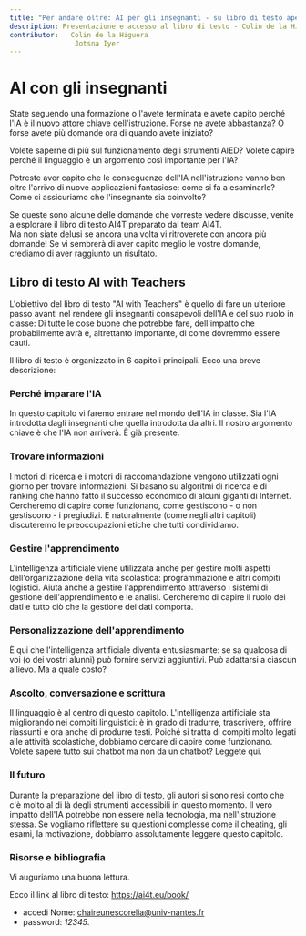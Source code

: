 ```yaml
---
title: "Per andare oltre: AI per gli insegnanti - su libro di testo aperto".
description: Presentazione e accesso al libro di testo - Colin de la Higuera, Jotsna Iyer
contributor:   Colin de la Higuera
                Jotsna Iyer
---
```

# AI con gli insegnanti

State seguendo una formazione o l'avete terminata e avete capito perché l'IA è il nuovo attore chiave dell'istruzione. Forse ne avete abbastanza? O forse avete più domande ora di quando avete iniziato?

Volete saperne di più sul funzionamento degli strumenti AIED? Volete capire perché il linguaggio è un argomento così importante per l'IA?

Potreste aver capito che le conseguenze dell'IA nell'istruzione vanno ben oltre l'arrivo di nuove applicazioni fantasiose: come si fa a esaminarle? Come ci assicuriamo che l'insegnante sia coinvolto?

Se queste sono alcune delle domande che vorreste vedere discusse, venite a esplorare il libro di testo AI4T preparato dal team AI4T.  
Ma non siate delusi se ancora una volta vi ritroverete con ancora più domande! Se vi sembrerà di aver capito meglio le vostre domande, crediamo di aver raggiunto un risultato.

## Libro di testo AI with Teachers

L'obiettivo del libro di testo "AI with Teachers" è quello di fare un ulteriore passo avanti nel rendere gli insegnanti consapevoli dell'IA e del suo ruolo in classe: Di tutte le cose buone che potrebbe fare, dell'impatto che probabilmente avrà e, altrettanto importante, di come dovremmo essere cauti.

Il libro di testo è organizzato in 6 capitoli principali. Ecco una breve descrizione:

### Perché imparare l'IA

In questo capitolo vi faremo entrare nel mondo dell'IA in classe.
Sia l'IA introdotta dagli insegnanti che quella introdotta da altri. Il nostro argomento chiave è che l'IA non arriverà. È già presente.

### Trovare informazioni

I motori di ricerca e i motori di raccomandazione vengono utilizzati ogni giorno per trovare informazioni. Si basano su algoritmi di ricerca e di ranking che hanno fatto il successo economico di alcuni giganti di Internet. Cercheremo di capire come funzionano, come gestiscono - o non gestiscono - i pregiudizi. E naturalmente (come negli altri capitoli) discuteremo le preoccupazioni etiche che tutti condividiamo.

### Gestire l'apprendimento

L'intelligenza artificiale viene utilizzata anche per gestire molti aspetti dell'organizzazione della vita scolastica: programmazione e altri compiti logistici. Aiuta anche a gestire l'apprendimento attraverso i sistemi di gestione dell'apprendimento e le analisi. Cercheremo di capire il ruolo dei dati e tutto ciò che la gestione dei dati comporta.

### Personalizzazione dell'apprendimento

È qui che l'intelligenza artificiale diventa entusiasmante: se sa qualcosa di voi (o dei vostri alunni) può fornire servizi aggiuntivi. Può adattarsi a ciascun allievo. Ma a quale costo?

### Ascolto, conversazione e scrittura

Il linguaggio è al centro di questo capitolo. L'intelligenza artificiale sta migliorando nei compiti linguistici: è in grado di tradurre, trascrivere, offrire riassunti e ora anche di produrre testi. Poiché si tratta di compiti molto legati alle attività scolastiche, dobbiamo cercare di capire come funzionano. Volete sapere tutto sui chatbot ma non da un chatbot? Leggete qui.

### Il futuro

Durante la preparazione del libro di testo, gli autori si sono resi conto che c'è molto al di là degli strumenti accessibili in questo momento. Il vero impatto dell'IA potrebbe non essere nella tecnologia, ma nell'istruzione stessa. Se vogliamo riflettere su questioni complesse come il cheating, gli esami, la motivazione, dobbiamo assolutamente leggere questo capitolo.

### Risorse e bibliografia

Vi auguriamo una buona lettura.

Ecco il link al libro di testo: https://ai4t.eu/book/

- accedi Nome: chaireunescorelia@univ-nantes.fr
- password: _12345_.

